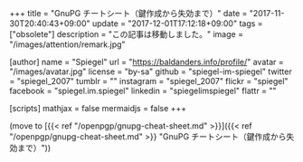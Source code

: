 +++
title = "GnuPG チートシート（鍵作成から失効まで）"
date =  "2017-11-30T20:40:43+09:00"
update =  "2017-12-01T17:12:18+09:00"
tags = ["obsolete"]
description = "この記事は移動しました。"
image = "/images/attention/remark.jpg"

[author]
  name      = "Spiegel"
  url       = "https://baldanders.info/profile/"
  avatar    = "/images/avatar.jpg"
  license   = "by-sa"
  github    = "spiegel-im-spiegel"
  twitter   = "spiegel_2007"
  tumblr    = ""
  instagram = "spiegel_2007"
  flickr    = "spiegel"
  facebook  = "spiegel.im.spiegel"
  linkedin  = "spiegelimspiegel"
  flattr    = ""

[scripts]
  mathjax = false
  mermaidjs = false
+++

(move to [{{< ref "/openpgp/gnupg-cheat-sheet.md" >}}]({{< ref "/openpgp/gnupg-cheat-sheet.md" >}} "GnuPG チートシート（鍵作成から失効まで）"))
